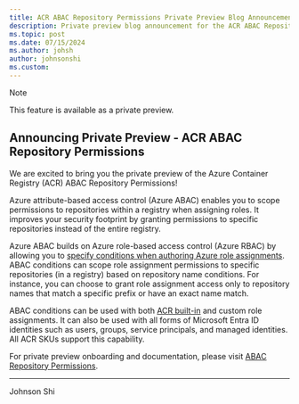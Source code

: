 ```yaml
---
title: ACR ABAC Repository Permissions Private Preview Blog Announcement
description: Private preview blog announcement for the ACR ABAC Repository Permissions feature.
ms.topic: post
ms.date: 07/15/2024
ms.author: johsh
author: johnsonshi
ms.custom:
---
```


> [!NOTE]
> This feature is available as a private preview.

## Announcing Private Preview - ACR ABAC Repository Permissions

We are excited to bring you the private preview of the Azure Container Registry (ACR) ABAC Repository Permissions!

Azure attribute-based access control (Azure ABAC) enables you to scope permissions to repositories within a registry when assigning roles. It improves your security footprint by granting permissions to specific repositories instead of the entire registry.

Azure ABAC builds on Azure role-based access control (Azure RBAC) by allowing you to [specify conditions when authoring Azure role assignments](https://learn.microsoft.com/en-us/azure/role-based-access-control/conditions-overview). ABAC conditions can scope role assignment permissions to specific repositories (in a registry) based on repository name conditions. For instance, you can choose to grant role assignment access only to repository names that match a specific prefix or have an exact name match.

ABAC conditions can be used with both [ACR built-in](https://learn.microsoft.com/en-us/azure/container-registry/container-registry-roles?tabs=azure-cli) and custom role assignments. It can also be used with all forms of Microsoft Entra ID identities such as users, groups, service principals, and managed identities. All ACR SKUs support this capability.

For private preview onboarding and documentation, please visit [ABAC Repository Permissions](../preview/abac-repo-permissions/README.md).

---
Johnson Shi
